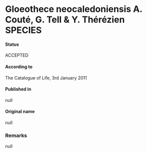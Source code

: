 # Gloeothece neocaledoniensis A. Couté, G. Tell & Y. Thérézien SPECIES

#### Status
ACCEPTED

#### According to
The Catalogue of Life, 3rd January 2011

#### Published in
null

#### Original name
null

### Remarks
null